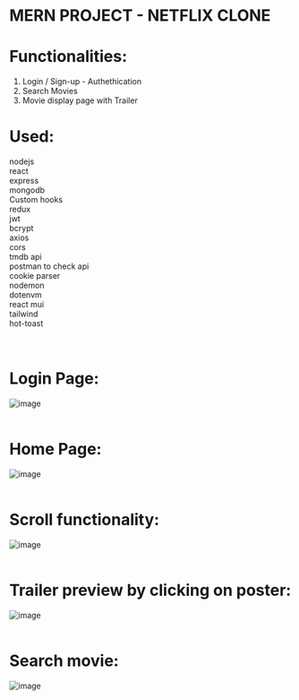 # MERN PROJECT - NETFLIX CLONE

# Functionalities: 

1. Login / Sign-up - Authethication </br>
2. Search Movies </br>
3. Movie display page with Trailer </br>

# Used:

nodejs</br>
react </br>
express</br>
mongodb</br>
Custom hooks </br>
redux </br>
jwt </br>
bcrypt </br>
axios </br>
cors </br>
tmdb api </br>
postman to check api </br>
cookie parser </br>
nodemon </br>
dotenvm </br>
react mui </br>
tailwind </br>
hot-toast </br>
</br>
</br>
# Login Page:
![image](https://github.com/user-attachments/assets/e9220fe9-07a9-48ad-85a7-a30ca20dd14c)
</br>
</br>
# Home Page:
![image](https://github.com/user-attachments/assets/7beb4d97-f439-4b81-b3f9-8409bb93f0d6)
</br>
</br>
# Scroll functionality:
![image](https://github.com/user-attachments/assets/37a6f8fe-598f-4688-ad8e-a4f79b1612cf)
</br>
</br>
# Trailer preview by clicking on poster:
![image](https://github.com/user-attachments/assets/0f4a0f0f-feb6-4971-968f-66188c092bbf)
</br>
</br>
# Search movie:
![image](https://github.com/user-attachments/assets/de7ff849-d3b2-4dfa-a269-edca589505b2)







